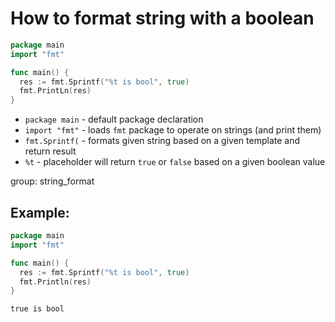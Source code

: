 # How to format string with a boolean

```go
package main
import "fmt"

func main() {
  res := fmt.Sprintf("%t is bool", true)
  fmt.PrintLn(res)
}
```

- `package main` - default package declaration
- `import "fmt"` - loads `fmt` package to operate on strings (and print them)
- `fmt.Sprintf(` - formats given string based on a given template and return result
- `%t` - placeholder will return `true` or `false` based on a given boolean value

group: string_format

## Example: 
```go
package main
import "fmt"

func main() {
  res := fmt.Sprintf("%t is bool", true)
  fmt.Println(res)
}
```
```
true is bool

```

